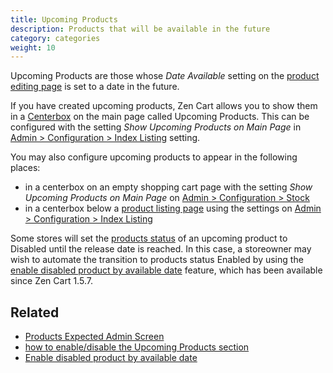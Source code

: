 ```yaml
---
title: Upcoming Products
description: Products that will be available in the future 
category: categories
weight: 10
---
```


Upcoming Products are those whose _Date Available_ setting on the 
[product editing page](/user/products/product_edit/) is set to a date in the future. 

If you have created upcoming products, Zen Cart allows you to show them 
in a [Centerbox](/user/template/centerboxes/)
on the main page called Upcoming Products.  This can be configured with the setting *Show Upcoming Products on Main Page* in [Admin > Configuration > Index Listing](/user/admin_pages/configuration/configuration_indexlisting/) setting. 

You may also configure upcoming products to appear in the following places: 

- in a centerbox on an empty shopping cart page with the setting *Show Upcoming Products on Main Page* on [Admin > Configuration > Stock](/user/admin_pages/configuration/configuration_stock/)
- in a centerbox below a [product listing page](/user/storefront_pages/listing_pages/) using the settings on [Admin > Configuration > Index Listing](/user/admin_pages/configuration/configuration_indexlisting/)

Some stores will set the [products status](/user/products/products_status/) of an upcoming product to Disabled until the release date is reached.  In this case, a storeowner may wish to automate the transition to products status Enabled by using the [enable disabled product by available date](/user/admin_pages/configuration/configuration_stock/#enable_disabled_product_by_available_date) feature, which has been available since Zen Cart 1.5.7. 


## Related 

- [Products Expected Admin Screen](/user/admin_pages/catalog/products_expected/)
- [how to enable/disable the Upcoming Products section](/user/admin/centerboxes/)
- [Enable disabled product by available date](/user/admin_pages/configuration/configuration_stock/#enable_disabled_product_by_available_date)

 
